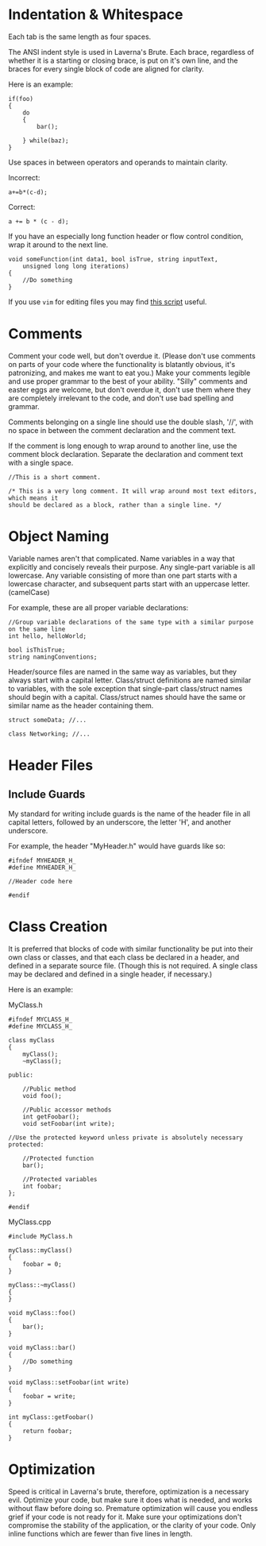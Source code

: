 # Indentation & Whitespace #

Each tab is the same length as four spaces.

The ANSI indent style is used in Laverna's Brute. Each brace, regardless of whether it is a starting or closing brace, is put on it's own line, and the braces for every single block of code are aligned for clarity.

Here is an example:

```
if(foo)
{
    do
    {
        bar();

    } while(baz);
}
```

Use spaces in between operators and operands to maintain clarity.

Incorrect:
```
a+=b*(c-d);
```

Correct:
```
a += b * (c - d);
```

If you have an especially long function header or flow control condition, wrap it around to the next line.

```
void someFunction(int data1, bool isTrue, string inputText, 
    unsigned long long iterations)
{
    //Do something
}
```

If you use `vim` for editing files you may find [this script](http://code.google.com/p/lavernasbrute/source/browse/trunk/tools/scripts/lavernasbrute.vim) useful.

# Comments #
Comment your code well, but don't overdue it. (Please don't use comments on parts of your code where the functionality is blatantly obvious, it's patronizing, and makes me want to eat you.) Make your comments legible and use proper grammar to the best of your ability. "Silly" comments and easter eggs are welcome, but don't overdue it, don't use them where they are completely irrelevant to the code, and don't use bad spelling and grammar.

Comments belonging on a single line should use the double slash, '//', with no space in between the comment declaration and the comment text.

If the comment is long enough to wrap around to another line, use the comment block declaration. Separate the declaration and comment text with a single space.

```
//This is a short comment.

/* This is a very long comment. It will wrap around most text editors, which means it
should be declared as a block, rather than a single line. */
```

# Object Naming #

Variable names aren't that complicated. Name variables in a way that explicitly and concisely reveals their purpose. Any single-part variable is all lowercase. Any variable consisting of more than one part starts with a lowercase character, and subsequent parts start with an uppercase letter. (camelCase)

For example, these are all proper variable declarations:

```
//Group variable declarations of the same type with a similar purpose on the same line
int hello, helloWorld;

bool isThisTrue;
string namingConventions;
```

Header/source files are named in the same way as variables, but they always start with a capital letter. Class/struct definitions are named similar to variables, with the sole exception that single-part class/struct names should begin with a capital. Class/struct names should have the same or similar name as the header containing them.

```
struct someData; //...

class Networking; //...
```

# Header Files #

## Include Guards ##
My standard for writing include guards is the name of the header file in all capital letters, followed by an underscore, the letter 'H', and another underscore.

For example, the header "MyHeader.h" would have guards like so:

```
#ifndef MYHEADER_H_
#define MYHEADER_H_

//Header code here

#endif
```

# Class Creation #

It is preferred that blocks of code with similar functionality be put into their own class or classes, and that each class be declared in a header, and defined in a separate source file. (Though this is not required. A single class may be declared and defined in a single header, if necessary.)

Here is an example:


MyClass.h
```
#ifndef MYCLASS_H_
#define MYCLASS_H_

class myClass
{
    myClass();
    ~myClass();

public:

    //Public method
    void foo();

    //Public accessor methods
    int getFoobar();
    void setFoobar(int write);

//Use the protected keyword unless private is absolutely necessary
protected:

    //Protected function
    bar();

    //Protected variables
    int foobar;
};

#endif
```

MyClass.cpp
```
#include MyClass.h

myClass::myClass()
{
    foobar = 0;
}

myClass::~myClass()
{
}

void myClass::foo()
{
    bar();
}

void myClass::bar()
{
    //Do something
}

void myClass::setFoobar(int write)
{
    foobar = write;
}

int myClass::getFoobar()
{
    return foobar;
}
```

# Optimization #

Speed is critical in Laverna's brute, therefore, optimization is a necessary evil. Optimize your code, but make sure it does what is needed, and works without flaw before doing so. Premature optimization will cause you endless grief if your code is not ready for it. Make sure your optimizations don't compromise the stability of the application, or the clarity of your code. Only inline functions which are fewer than five lines in length.